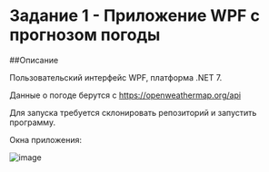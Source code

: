 # Задание 1 - Приложение WPF с прогнозом погоды

##Описание

Пользовательский интерфейс WPF, платформа .NET 7.

Данные о погоде берутся с https://openweathermap.org/api

Для запуска требуется склонировать репозиторий и запустить программу.

Окна приложения:

![image](https://github.com/ZaripovArtem/WeatherForecast/assets/78857901/4b301112-5e03-4d05-aff5-a28d10bb831b)
